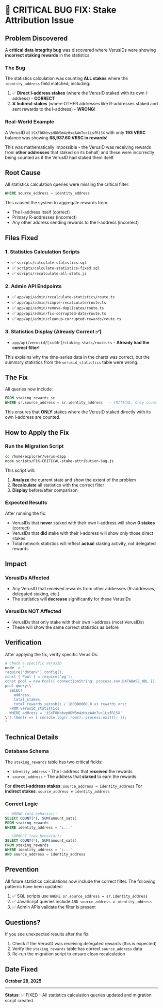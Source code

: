 # 🚨 CRITICAL BUG FIX: Stake Attribution Issue

## Problem Discovered

A **critical data integrity bug** was discovered where VerusIDs were showing **incorrect staking rewards** in the statistics.

### The Bug

The statistics calculation was counting **ALL stakes** where the `identity_address` field matched, including:

1. ✅ **Direct I-address stakes** (where the VerusID staked with its own I-address) - **CORRECT**
2. ❌ **Indirect stakes** (where OTHER addresses like R-addresses staked and sent rewards to the I-address) - **WRONG!**

### Real-World Example

A VerusID at `iSXF8KbbvpHDWBm4zHxeA4n7uc1LsfR15X` with only **193 VRSC** balance was showing **88,937.60 VRSC in rewards**!

This was mathematically impossible - the VerusID was receiving rewards from **other addresses** that staked on its behalf, and these were incorrectly being counted as if the VerusID had staked them itself.

## Root Cause

All statistics calculation queries were missing the critical filter:

```sql
WHERE source_address = identity_address
```

This caused the system to aggregate rewards from:

- The I-address itself (correct)
- Primary R-addresses (incorrect)
- Any other address sending rewards to the I-address (incorrect)

## Files Fixed

### 1. Statistics Calculation Scripts

- ✅ `scripts/calculate-statistics.sql`
- ✅ `scripts/calculate-statistics-fixed.sql`
- ✅ `scripts/recalculate-all-stats.js`

### 2. Admin API Endpoints

- ✅ `app/api/admin/recalculate-statistics/route.ts`
- ✅ `app/api/admin/simple-recalculate/route.ts`
- ✅ `app/api/admin/remove-duplicates/route.ts`
- ✅ `app/api/admin/fix-corrupted-data/route.ts`
- ✅ `app/api/admin/cleanup-corrupted-rewards/route.ts`

### 3. Statistics Display (Already Correct ✅)

- `app/api/verusid/[iaddr]/staking-stats/route.ts` - **Already had the correct filter!**

This explains why the time-series data in the charts was correct, but the summary statistics from the `verusid_statistics` table were wrong.

## The Fix

All queries now include:

```sql
FROM staking_rewards sr
WHERE sr.source_address = sr.identity_address  -- CRITICAL: Only count direct I-address stakes
```

This ensures that **ONLY** stakes where the VerusID staked directly with its own I-address are counted.

## How to Apply the Fix

### Run the Migration Script

```bash
cd /home/explorer/verus-dapp
node scripts/FIX-CRITICAL-stake-attribution-bug.js
```

This script will:

1. **Analyze** the current state and show the extent of the problem
2. **Recalculate** all statistics with the correct filter
3. **Display** before/after comparison

### Expected Results

After running the fix:

- VerusIDs that **never** staked with their own I-address will show **0 stakes** (correct)
- VerusIDs that **did** stake with their I-address will show only those direct stakes
- Total network statistics will reflect **actual** staking activity, not delegated rewards

## Impact

### VerusIDs Affected

- Any VerusID that received rewards from other addresses (R-addresses, delegated staking, etc.)
- The statistics will **decrease** significantly for these VerusIDs

### VerusIDs NOT Affected

- VerusIDs that only stake with their own I-address (most VerusIDs)
- These will show the same correct statistics as before

## Verification

After applying the fix, verify specific VerusIDs:

```bash
# Check a specific VerusID
node -e "
require('dotenv').config();
const { Pool } = require('pg');
const pool = new Pool({ connectionString: process.env.DATABASE_URL });
pool.query(\`
  SELECT
    address,
    total_stakes,
    total_rewards_satoshis / 100000000.0 as rewards_vrsc
  FROM verusid_statistics
  WHERE address = 'iSXF8KbbvpHDWBm4zHxeA4n7uc1LsfR15X'
\`).then(r => { console.log(r.rows); process.exit(); });
"
```

## Technical Details

### Database Schema

The `staking_rewards` table has two critical fields:

- `identity_address` - The I-address that **received** the rewards
- `source_address` - The address that **staked** to earn the rewards

For **direct I-address stakes**: `source_address = identity_address`
For **indirect stakes**: `source_address ≠ identity_address`

### Correct Logic

```sql
-- WRONG (old behavior):
SELECT COUNT(*), SUM(amount_sats)
FROM staking_rewards
WHERE identity_address = 'i...'

-- CORRECT (new behavior):
SELECT COUNT(*), SUM(amount_sats)
FROM staking_rewards
WHERE identity_address = 'i...'
AND source_address = identity_address
```

## Prevention

All future statistics calculations now include the correct filter. The following patterns have been updated:

1. ✅ SQL scripts use `WHERE sr.source_address = sr.identity_address`
2. ✅ JavaScript queries include `AND source_address = identity_address`
3. ✅ Admin APIs validate the filter is present

## Questions?

If you see unexpected results after the fix:

1. Check if the VerusID was receiving delegated rewards (this is expected)
2. Verify the `staking_rewards` table has correct `source_address` data
3. Re-run the migration script to ensure clean recalculation

## Date Fixed

**October 28, 2025**

---

**Status**: ✅ FIXED - All statistics calculation queries updated and migration script created
